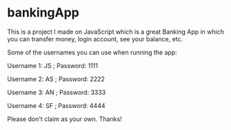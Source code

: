 # bankingApp
This is a project I made on JavaScript which is a great Banking App in which you can transfer money, login account, see your balance, etc.

Some of the usernames you can use when running the app: 

Username 1: JS ; Password: 1111

Username 2: AS ; Password: 2222

Username 3: AN ; Password: 3333

Username 4: SF ; Password: 4444

Please don't claim as your own. Thanks!
